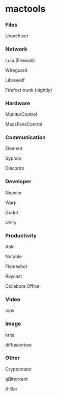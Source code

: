 # mactools
### Files
Unarchiver

### Network
Lulu (Firewall)

Wireguard

Librewolf

Firefoxt trunk (nightly)

### Hardware
MonitorControl

MacsFansControl

### Communication

Element

Syphon

Discordo

### Developer
Neovim

Warp

Godot

Unity

### Productivity
Anki

Notable

Flameshot

Raycast

Collabora Office

### Video
mpv

### Image
krita

diffusionbee

### Other
Cryptomator

qBittorrent

X-Bar

